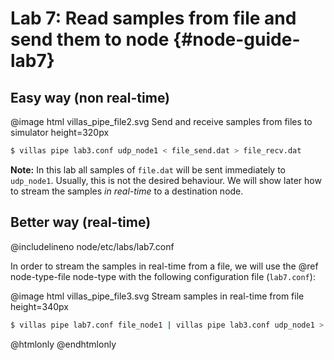 # Lab 7: Read samples from file and send them to node  {#node-guide-lab7}

## Easy way (non real-time)

@image html villas_pipe_file2.svg Send and receive samples from files to simulator height=320px

```bash
$ villas pipe lab3.conf udp_node1 < file_send.dat > file_recv.dat
```

**Note:** In this lab all samples of `file.dat` will be sent immediately to `udp_node1`.
Usually, this is not the desired behaviour.
We will show later how to stream the samples _in real-time_ to a destination node.

## Better way (real-time)

@includelineno node/etc/labs/lab7.conf

In order to stream the samples in real-time from a file, we will use the @ref node-type-file node-type with the following configuration file (`lab7.conf`):

@image html villas_pipe_file3.svg Stream samples in real-time from file height=340px

```bash
$ villas pipe lab7.conf file_node1 | villas pipe lab3.conf udp_node1 > file_recv.dat
```

@htmlonly
<asciinema-player rows="25" cols="500" poster="npt:0:13"  src="recordings/terminal/villas_pipe_file.json">
@endhtmlonly
